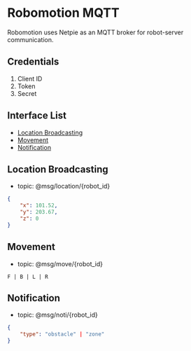 # Robomotion MQTT

Robomotion uses Netpie as an MQTT broker for robot-server communication.

## Credentials

1. Client ID
2. Token
3. Secret

## Interface List
- [Location Broadcasting](#location%20broadcasting)
- [Movement](#movement)
- [Notification](#notification)

## Location Broadcasting

- topic: @msg/location/{robot_id}

```json
{
    "x": 101.52,
    "y": 203.67,
    "z": 0
}
```

## Movement

- topic: @msg/move/{robot_id}

```text
F | B | L | R
```

## Notification

- topic: @msg/noti/{robot_id}

```json
{
    "type": "obstacle" | "zone"
}
```